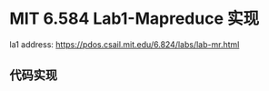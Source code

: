 # MIT 6.584 Lab1-Mapreduce 实现

la1 address: https://pdos.csail.mit.edu/6.824/labs/lab-mr.html

## 代码实现